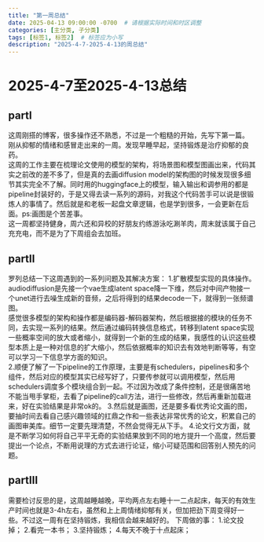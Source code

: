 ```yaml
---
title: "第一周总结"
date: 2025-04-13 09:00:00 -0700  # 请根据实际时间和时区调整
categories: [主分类, 子分类]
tags: [标签1, 标签2]  # 标签应为小写
description: "2025-4-7-2025-4-13的周总结"
---
```

# 2025-4-7至2025-4-13总结
## partI
这周刚搭的博客，很多操作还不熟悉，不过是一个粗糙的开始，先写下第一篇。
刚从抑郁的情绪和感冒走出来的一周。发现早睡早起，坚持锻炼是治疗抑郁的良药。  
这周的工作主要在梳理论文使用的模型的架构，将场景图和模型图画出来，代码其实之前改的差不多了，但是真的去画diffusion model的架构图的时候发现很多细节其实完全不了解。同时用的huggingface上的模型，输入输出和调参用的都是pipeline封装好的，于是又得去读一系列的源码，对我这个代码苦手可以说是很锻炼人的事情了。然后就是和老板一起盘文章逻辑，也是学到很多，一会更新在后面。ps:画图是个苦差事。  
这一周都坚持健身，周六还和异校的好朋友约练游泳吃涮羊肉，周末就该属于自己充充电，而不是为了下周组会去加班。
## partII
罗列总结一下这周遇到的一系列问题及其解决方案：
1.扩散模型实现的具体操作。audiodiffusion是先接一个vae生成latent space降一下维，然后对中间产物接一个unet进行去噪生成新的音频，之后将得到的结果decode一下，就得到一张频谱图。  
感觉很多模型的架构和操作都是编码器-解码器架构，然后根据接的模块的任务不同，去实现一系列的结果。然后通过编码转换信息格式，转移到latent space实现一些概率空间的放大或者缩小，就得到一个新的生成的结果，我感性的认识这些模型本质上是一种对信息的扩大缩小，然后依据概率的知识去有效地判断等等，有空可以学习一下信息学方面的知识。  
2.顺便了解了一下pipeline的工作原理，主要是有schedulers，pipelines和多个组件，然后对应的模型其实已经写好了，只要传参就可以调用模型，然后用schedulers调度多个模块组合到一起。不过因为改成了条件控制，还是很痛苦地不能当甩手掌柜，去看了pipeline的call方法，进行一些修改，然后再重新加载进来，好在实验结果是非常ok的。
3.然后就是画图，还是要多看优秀论文画的图，要抽时间去看自己感兴趣领域的扛鼎之作和一些表达非常优秀的论文，积累自己的画图审美库。细节一定要先理清楚，不然会觉得无从下手。
4.论文行文方面，就是不断学习如何将自己平平无奇的实验结果放到不同的地方提升一个高度，然后要提出一个论点，不断用说理的方式去进行论证，缩小可疑范围和回答别人预先的问题。
## partIII
需要检讨反思的是，这周越睡越晚，平均两点左右睡十一二点起床，每天的有效生产时间也就是3-4h左右，虽然和上上周情绪抑郁有关，但加把劲下周变得好一些。不过这一周有在坚持锻炼，我相信会越来越好的。
下周做的事：
1.论文投掉；
2.看完一本书；
3.坚持锻炼；
4.每天不晚于十点起床；
